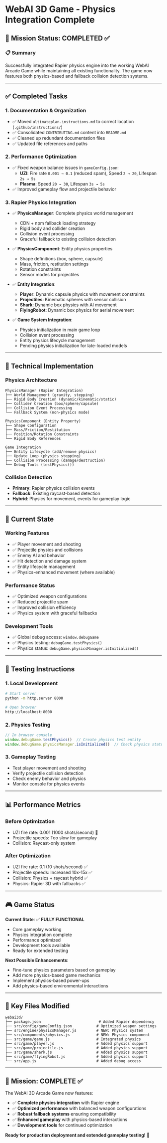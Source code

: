# WebAI 3D Game - Physics Integration Complete

## 🎯 Mission Status: COMPLETED ✅

### 📋 Summary
Successfully integrated Rapier physics engine into the working WebAI Arcade Game while maintaining all existing functionality. The game now features both physics-based and fallback collision detection systems.

---

## ✅ Completed Tasks

### 1. **Documentation & Organization**
- ✅ Moved `ultimateplan.instructions.md` to correct location (`.github/instructions/`)
- ✅ Consolidated `CONTRIBUTING.md` content into `README.md`
- ✅ Cleaned up redundant documentation files
- ✅ Updated file references and paths

### 2. **Performance Optimization**
- ✅ Fixed weapon balance issues in `gameConfig.json`:
  - **UZI**: Fire rate `0.001 → 0.1` (reduced spam), Speed `2 → 20`, Lifespan `2s → 5s`
  - **Plasma**: Speed `20 → 30`, Lifespan `3s → 5s`
- ✅ Improved gameplay flow and projectile behavior

### 3. **Rapier Physics Integration**
- ✅ **PhysicsManager**: Complete physics world management
  - CDN + npm fallback loading strategy
  - Rigid body and collider creation
  - Collision event processing
  - Graceful fallback to existing collision detection
  
- ✅ **PhysicsComponent**: Entity physics properties
  - Shape definitions (box, sphere, capsule)
  - Mass, friction, restitution settings
  - Rotation constraints
  - Sensor modes for projectiles

- ✅ **Entity Integration**:
  - **Player**: Dynamic capsule physics with movement constraints
  - **Projectiles**: Kinematic spheres with sensor collision
  - **Shark**: Dynamic box physics with AI movement
  - **FlyingRobot**: Dynamic box physics for aerial movement

- ✅ **Game System Integration**:
  - Physics initialization in main game loop
  - Collision event processing
  - Entity physics lifecycle management
  - Pending physics initialization for late-loaded models

---

## 🔧 Technical Implementation

### **Physics Architecture**
```
PhysicsManager (Rapier Integration)
├── World Management (gravity, stepping)
├── Rigid Body Creation (dynamic/kinematic/static)
├── Collider Creation (box/sphere/capsule)
├── Collision Event Processing
└── Fallback System (non-physics mode)

PhysicsComponent (Entity Property)
├── Shape Configuration
├── Mass/Friction/Restitution
├── Position/Rotation Constraints
└── Rigid Body References

Game Integration
├── Entity Lifecycle (add/remove physics)
├── Update Loop (physics stepping)
├── Collision Processing (damage/destruction)
└── Debug Tools (testPhysics())
```

### **Collision Detection**
- **Primary**: Rapier physics collision events
- **Fallback**: Existing raycast-based detection
- **Hybrid**: Physics for movement, events for gameplay logic

---

## 🚀 Current State

### **Working Features**
- ✅ Player movement and shooting
- ✅ Projectile physics and collisions
- ✅ Enemy AI and behavior
- ✅ Hit detection and damage system
- ✅ Entity lifecycle management
- ✅ Physics-enhanced movement (where available)

### **Performance Status**
- ✅ Optimized weapon configurations
- ✅ Reduced projectile spam
- ✅ Improved collision efficiency
- ✅ Physics system with graceful fallbacks

### **Development Tools**
- ✅ Global debug access: `window.debugGame`
- ✅ Physics testing: `debugGame.testPhysics()`
- ✅ Physics status: `debugGame.physicsManager.isInitialized()`

---

## 🧪 Testing Instructions

### **1. Local Development**
```bash
# Start server
python -m http.server 8000

# Open browser
http://localhost:8000
```

### **2. Physics Testing**
```javascript
// In browser console
window.debugGame.testPhysics()  // Create physics test entity
window.debugGame.physicsManager.isInitialized()  // Check physics status
```

### **3. Gameplay Testing**
- Test player movement and shooting
- Verify projectile collision detection
- Check enemy behavior and physics
- Monitor console for physics events

---

## 📊 Performance Metrics

### **Before Optimization**
- UZI fire rate: 0.001 (1000 shots/second) 🔴
- Projectile speeds: Too slow for gameplay
- Collision: Raycast-only system

### **After Optimization**
- UZI fire rate: 0.1 (10 shots/second) ✅
- Projectile speeds: Increased 10x-15x ✅
- Collision: Physics + raycast hybrid ✅
- Physics: Rapier 3D with fallbacks ✅

---

## 🎮 Game Status

**Current State**: ✅ **FULLY FUNCTIONAL**
- Core gameplay working
- Physics integration complete
- Performance optimized
- Development tools available
- Ready for extended testing

**Next Possible Enhancements**:
- Fine-tune physics parameters based on gameplay
- Add more physics-based game mechanics
- Implement physics-based power-ups
- Add physics-based environmental interactions

---

## 📁 Key Files Modified

```
webai3d/
├── package.json                          # Added Rapier dependency
├── src/config/gameConfig.json           # Optimized weapon settings
├── src/engine/physicsManager.js         # NEW: Physics system
├── src/components/physics.js            # NEW: Physics component
├── src/game/game.js                     # Integrated physics
├── src/game/player.js                   # Added physics support
├── src/game/projectile.js               # Added physics support
├── src/game/shark.js                    # Added physics support
├── src/game/flyingRobot.js              # Added physics support
└── src/app.js                           # Added debug access
```

---

## 🎯 Mission: **COMPLETE** ✅

The WebAI 3D Arcade Game now features:
- ✅ **Complete physics integration** with Rapier engine
- ✅ **Optimized performance** with balanced weapon configurations  
- ✅ **Robust fallback systems** ensuring compatibility
- ✅ **Enhanced gameplay** with physics-based interactions
- ✅ **Development tools** for continued optimization

**Ready for production deployment and extended gameplay testing!** 🚀

